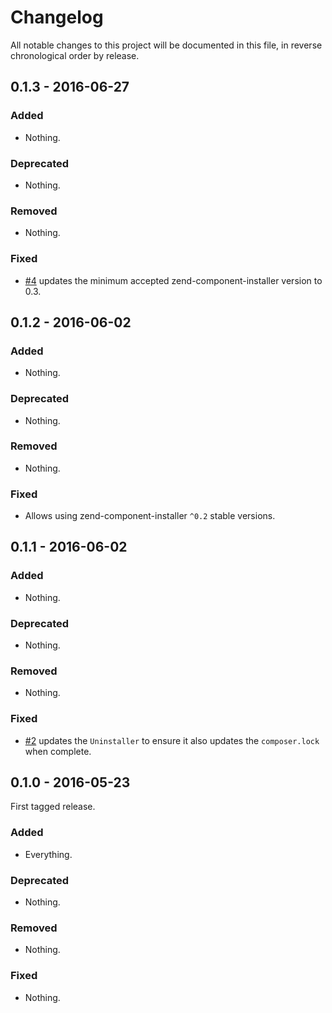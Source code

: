 # Changelog

All notable changes to this project will be documented in this file, in reverse chronological order by release.

## 0.1.3 - 2016-06-27

### Added

- Nothing.

### Deprecated

- Nothing.

### Removed

- Nothing.

### Fixed

- [#4](https://github.com/zendframework/zend-skeleton-installer/pull/4) updates
  the minimum accepted zend-component-installer version to 0.3.

## 0.1.2 - 2016-06-02

### Added

- Nothing.

### Deprecated

- Nothing.

### Removed

- Nothing.

### Fixed

- Allows using zend-component-installer `^0.2` stable versions.

## 0.1.1 - 2016-06-02

### Added

- Nothing.

### Deprecated

- Nothing.

### Removed

- Nothing.

### Fixed

- [#2](https://github.com/zendframework/zend-skeleton-installer/pull/2) updates
  the `Uninstaller` to ensure it also updates the `composer.lock` when complete.

## 0.1.0 - 2016-05-23

First tagged release.

### Added

- Everything.

### Deprecated

- Nothing.

### Removed

- Nothing.

### Fixed

- Nothing.
